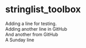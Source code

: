 # stringlist_toolbox
Adding a line for testing.<br />
Adding another line in GitHub<br />
And another from GitHub<br />
A Sunday line<br />
